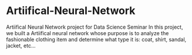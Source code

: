 # Artiifical-Neural-Network
Artiifical Neural Network project for Data Science Seminar 
In this project, we built a Artiifical neural network whose purpose is to analyze the fashionable clothing item and determine what type it is: coat, shirt, sandal, jacket, etc...

